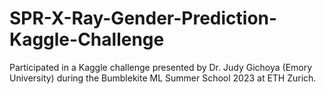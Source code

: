 # SPR-X-Ray-Gender-Prediction-Kaggle-Challenge
Participated in a Kaggle challenge presented by Dr. Judy Gichoya (Emory University) during the Bumblekite ML Summer School 2023 at ETH Zurich. 

